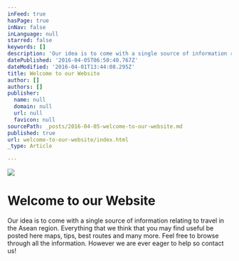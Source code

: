 ```yaml
---
inFeed: true
hasPage: true
inNav: false
inLanguage: null
starred: false
keywords: []
description: 'Our idea is to come with a single source of information relating to travel in the Asean region. Everything that we think that you may find useful be posted here maps, tips, best routes and many more. Feel free to browse through all the information. However we are ever eager to help so contact us'
datePublished: '2016-04-05T06:50:40.767Z'
dateModified: '2016-04-01T13:44:08.295Z'
title: Welcome to our Website
author: []
authors: []
publisher:
  name: null
  domain: null
  url: null
  favicon: null
sourcePath: _posts/2016-04-05-welcome-to-our-website.md
published: true
url: welcome-to-our-website/index.html
_type: Article

---
```

![](https://the-grid-user-content.s3-us-west-2.amazonaws.com/d71135ff-2a0b-4cbe-9dc1-dd180cfb88da.jpg)

# Welcome to our Website

Our idea is to come with a single source of information relating to travel in the Asean region. Everything that we think that you may find useful be posted here maps, tips, best routes and many more. Feel free to browse through all the information. However we are ever eager to help so contact us!